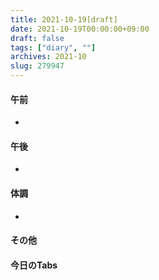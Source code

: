 ```yaml
---
title: 2021-10-19[draft]
date: 2021-10-19T00:00:00+09:00
draft: false
tags: ["diary", ""]
archives: 2021-10
slug: 279947
---
```

#### 午前
- 
#### 午後
- 
#### 体調
- 
#### その他
#### 今日のTabs